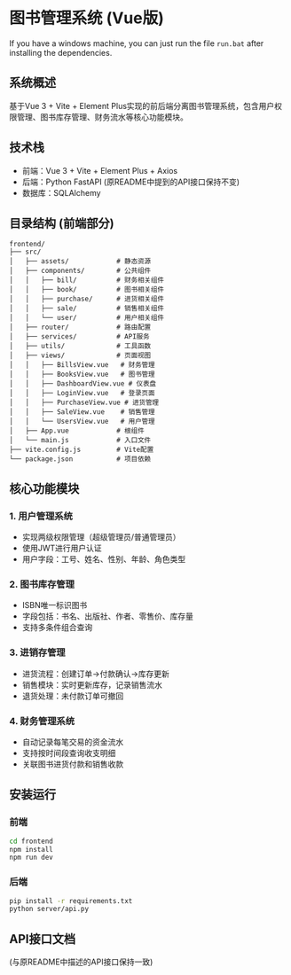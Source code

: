 # 图书管理系统 (Vue版)

If you have a windows machine, you can just run the file `run.bat` after installing the dependencies.

## 系统概述
基于Vue 3 + Vite + Element Plus实现的前后端分离图书管理系统，包含用户权限管理、图书库存管理、财务流水等核心功能模块。

## 技术栈
- 前端：Vue 3 + Vite + Element Plus + Axios
- 后端：Python FastAPI (原README中提到的API接口保持不变)
- 数据库：SQLAlchemy

## 目录结构 (前端部分)
```
frontend/
├── src/
│   ├── assets/            # 静态资源
│   ├── components/        # 公共组件
│   │   ├── bill/          # 财务相关组件
│   │   ├── book/          # 图书相关组件
│   │   ├── purchase/      # 进货相关组件
│   │   ├── sale/          # 销售相关组件
│   │   └── user/          # 用户相关组件
│   ├── router/            # 路由配置
│   ├── services/          # API服务
│   ├── utils/             # 工具函数
│   ├── views/             # 页面视图
│   │   ├── BillsView.vue   # 财务管理
│   │   ├── BooksView.vue   # 图书管理
│   │   ├── DashboardView.vue # 仪表盘
│   │   ├── LoginView.vue   # 登录页面
│   │   ├── PurchaseView.vue # 进货管理
│   │   ├── SaleView.vue    # 销售管理
│   │   └── UsersView.vue   # 用户管理
│   ├── App.vue            # 根组件
│   └── main.js            # 入口文件
├── vite.config.js         # Vite配置
└── package.json           # 项目依赖
```

## 核心功能模块

### 1. 用户管理系统
- 实现两级权限管理（超级管理员/普通管理员）
- 使用JWT进行用户认证
- 用户字段：工号、姓名、性别、年龄、角色类型

### 2. 图书库存管理
- ISBN唯一标识图书
- 字段包括：书名、出版社、作者、零售价、库存量
- 支持多条件组合查询

### 3. 进销存管理
- 进货流程：创建订单→付款确认→库存更新
- 销售模块：实时更新库存，记录销售流水
- 退货处理：未付款订单可撤回

### 4. 财务管理系统
- 自动记录每笔交易的资金流水
- 支持按时间段查询收支明细
- 关联图书进货付款和销售收款

## 安装运行
### 前端
```bash
cd frontend
npm install
npm run dev
```

### 后端
```bash
pip install -r requirements.txt
python server/api.py
```

## API接口文档
(与原README中描述的API接口保持一致)